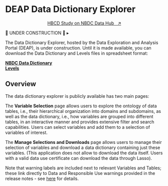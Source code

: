 # DEAP Data Dictionary Explorer

<p style="text-align: center;">
  <a class="button-link" href="https://nbdc-splash-beta.lassoinformatics.com/hbcd-study">HBCD Study on NBDC Data Hub &nbsp; ↗️</a>
</p>

<div id="instruction-metadata-caution" class="warning-banner" onclick="toggleCollapse(this)">
  <span class="text">🚧 UNDER CONSTRUCTION 🚧</span>
  <span class="arrow">▸</span>
</div>
<div class="collapsible-content">
<p>The Data Dictionary Explorer, hosted by the Data Exploration and Analysis Portal (DEAP), is under construction. Until it is made available, you can download the Data Dictionary and Levels files in spreadsheet format:</p> 
<a href="../DataDictionary.pdf" target="_blank"><b>NBDC Data Dictionary</b></a><br>
<a href="../levels.pdf" target="_blank"><b>Levels</b></a>
</div>


## Overview
The data dictionary explorer is publicly available has two main pages:

The **Variable Selection** page allows users to explore the ontology of data tables, i.e., their hierarchical organization into domains and subdomains, as well as the data dictionary, i.e., how variables are grouped into different tables, in an interactive manner and provides extensive filter and search capabilities. Users can select variables and add them to a selection of variables of interest.

The **Manage Selections and Downloads** page allows users to manage their selection of variables and download a data dictionary containing just these variables. (This application does not allow to download the data itself. Users with a valid data use certificate can download the data through Lasso).

Note that warning labels are included next to relevant Variables and Tables; these link directly to Data and Responsible Use warnings provided in the release notes - see [here](resp_data_use.md#warnings) for details. 
